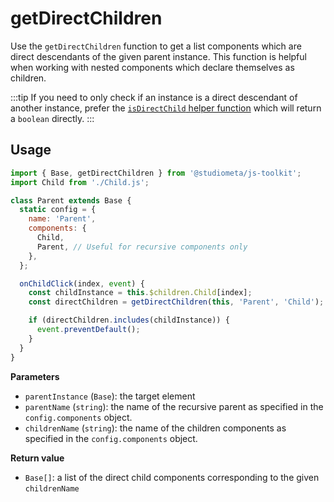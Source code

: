 # getDirectChildren

Use the `getDirectChildren` function to get a list components which are direct descendants of the given parent instance. This function is helpful when working with nested components which declare themselves as children.

:::tip
If you need to only check if an instance is a direct descendant of another instance, prefer the [`isDirectChild` helper function](/api/helpers/isDirectChild.md) which will return a `boolean` directly.
:::

## Usage

```js {1,9,16}
import { Base, getDirectChildren } from '@studiometa/js-toolkit';
import Child from './Child.js';

class Parent extends Base {
  static config = {
    name: 'Parent',
    components: {
      Child,
      Parent, // Useful for recursive components only
    },
  };

  onChildClick(index, event) {
    const childInstance = this.$children.Child[index];
    const directChildren = getDirectChildren(this, 'Parent', 'Child');

    if (directChildren.includes(childInstance)) {
      event.preventDefault();
    }
  }
}
```

**Parameters**

- `parentInstance` (`Base`): the target element
- `parentName` (`string`): the name of the recursive parent as specified in the `config.components` object.
- `childrenName` (`string`): the name of the children components as specified in the `config.components` object.

**Return value**

- `Base[]`: a list of the direct child components corresponding to the given `childrenName`
